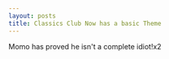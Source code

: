 ```yaml
---
layout: posts
title: Classics Club Now has a basic Theme
---
```

<div class="blurb">
	<p>Momo has proved he isn't a complete idiot!x2 </p>
</div><!-- /.blurb -->
